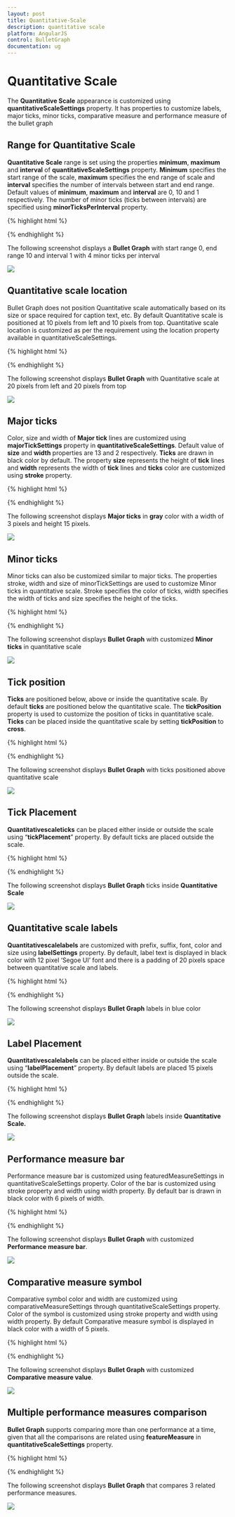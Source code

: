```yaml
---
layout: post
title: Quantitative-Scale
description: quantitative scale
platform: AngularJS
control: BulletGraph	
documentation: ug
---
```


# Quantitative Scale

The **Quantitative Scale** appearance is customized using **quantitativeScaleSettings** property. It has properties to customize labels, major ticks, minor ticks, comparative measure and performance measure of the bullet graph

## Range for Quantitative Scale

**Quantitative Scale** range is set using the properties **minimum**, **maximum** and **interval** of **quantitativeScaleSettings** property. **Minimum** specifies the start range of the scale, **maximum** specifies the end range of scale and **interval** specifies the number of intervals between start and end range. Default values of **minimum**, **maximum** and **interval** are 0, 10 and 1 respectively. The number of minor ticks (ticks between intervals) are specified using **minorTicksPerInterval** property.

{% highlight html %}

<html xmlns="http://www.w3.org/1999/xhtml" lang="en" ng-app="BulletGraphApp">
    <head>
        <title>Essential Studio for AngularJS: BulletGraph</title>
        <!--CSS and Script file References -->
    </head>
    <body ng-controller="BulletGraphCtrl">
        <div id="bulletframe">
                 <ej-bulletgraph e-quantitativescalesettings-minimum="0" 
                 e-quantitativescalesettings-maximum="100" 
                 e-quantitativescalesettings-interval="10" 
                 e-quantitativescalesettings-minorTicksPerInterval="4">
                 </ej-bulletgraph>
        </div>
        <script type="text/javascript">
           angular.module('BulletGraphApp', ['ejangular'])
           .controller('BulletGraphCtrl', function ($scope) {
                         });
     </script>
    </body>
</html>




{% endhighlight %}



The following screenshot displays a **Bullet Graph** with start range 0, end range 10 and interval 1 with 4 minor ticks per interval

![](Quantitative-Scale_images/Quantitative-Scale_img1.png) 

## Quantitative scale location

Bullet Graph does not position Quantitative scale automatically based on its size or space required for caption text, etc. By default Quantitative scale is positioned at 10 pixels from left and 10 pixels from top. Quantitative scale location is customized as per the requirement using the location property available in quantitativeScaleSettings.

{% highlight html %}


<html xmlns="http://www.w3.org/1999/xhtml" lang="en" ng-app="BulletGraphApp">
    <head>
        <title>Essential Studio for AngularJS: BulletGraph</title>
        <!--CSS and Script file References -->
    </head>
    <body ng-controller="BulletGraphCtrl">
        <div id="bulletframe">
                 <ej-bulletgraph e-quantitativescalesettings-location-x="20" 
                 e-quantitativescalesettings-location-y="20">
                 </ej-bulletgraph>
        </div>
        <script type="text/javascript">
           angular.module('BulletGraphApp', ['ejangular'])
           .controller('BulletGraphCtrl', function ($scope) {
                         });
     </script>
    </body>
</html>



{% endhighlight %}

The following screenshot displays **Bullet Graph** with Quantitative scale at 20 pixels from left and 20 pixels from top

![](Quantitative-Scale_images/Quantitative-Scale_img2.png) 

## Major ticks

Color, size and width of **Major tick** lines are customized using **majorTickSettings** property in **quantitativeScaleSettings**. Default value of **size** and **width** properties are 13 and 2 respectively. **Ticks** are drawn in black color by default. The property **size** represents the height of **tick** lines and **width** represents the width of **tick** lines and **ticks** color are customized using **stroke** property.

{% highlight html %}

<html xmlns="http://www.w3.org/1999/xhtml" lang="en" ng-app="BulletGraphApp">
    <head>
        <title>Essential Studio for AngularJS: BulletGraph</title>
        <!--CSS and Script file References -->
    </head>
    <body ng-controller="BulletGraphCtrl">
        <div id="bulletframe">
                 <ej-bulletgraph e-quantitativescalesettings-majorTickSettings-size="15"
                 e-quantitativescalesettings-majorTickSettings-width="3" 
                 e-quantitativescalesettings-majorTickSettings-stroke="gray">
                 </ej-bulletgraph>
        </div>
        <script type="text/javascript">
           angular.module('BulletGraphApp', ['ejangular'])
           .controller('BulletGraphCtrl', function ($scope) {
                         });
     </script>
    </body>
</html>




{% endhighlight %}



The following screenshot displays **Major ticks** in **gray** color with a width of 3 pixels and height 15 pixels.

![](Quantitative-Scale_images/Quantitative-Scale_img3.png) 

## Minor ticks

Minor ticks can also be customized similar to major ticks. The properties stroke, width and size of minorTickSettings are used to customize Minor ticks in quantitative scale. Stroke specifies the color of ticks, width specifies the width of ticks and size specifies the height of the ticks.

{% highlight html %}


<html xmlns="http://www.w3.org/1999/xhtml" lang="en" ng-app="BulletGraphApp">
    <head>
        <title>Essential Studio for AngularJS: BulletGraph</title>
        <!--CSS and Script file References -->
    </head>
    <body ng-controller="BulletGraphCtrl">
        <div id="bulletframe">
                 <ej-bulletgraph e-quantitativescalesettings-minorticksettings-size="7" 
                 e-quantitativescalesettings-minorticksettings-width="3" 
                 e-quantitativescalesettings-minorticksettings-stroke="gray">
                 </ej-bulletgraph>
        </div>
        <script type="text/javascript">
           angular.module('BulletGraphApp', ['ejangular'])
           .controller('BulletGraphCtrl', function ($scope) {
                         });
     </script>
    </body>
</html>


{% endhighlight %}



The following screenshot displays **Bullet Graph** with customized **Minor ticks** in quantitative scale

![](Quantitative-Scale_images/Quantitative-Scale_img4.png) 

## Tick position

**Ticks** are positioned below, above or inside the quantitative scale. By default **ticks** are positioned below the quantitative scale. The **tickPosition** property is used to customize the position of ticks in quantitative scale. **Ticks** can be placed inside the quantitative scale by setting **tickPosition** to **cross**.

{% highlight html %}

<html xmlns="http://www.w3.org/1999/xhtml" lang="en" ng-app="BulletGraphApp">
    <head>
        <title>Essential Studio for AngularJS: BulletGraph</title>
        <!--CSS and Script file References -->
    </head>
    <body ng-controller="BulletGraphCtrl">
        <div id="bulletframe">
                 <ej-bulletgraph e-quantitativescalesettings-tickposition = "above">               
                 </ej-bulletgraph>
        </div>
        <script type="text/javascript">
           angular.module('BulletGraphApp', ['ejangular'])
           .controller('BulletGraphCtrl', function ($scope) {
                         });
     </script>
    </body>
</html>


{% endhighlight %}



The following screenshot displays **Bullet Graph** with ticks positioned above quantitative scale

![](Quantitative-Scale_images/Quantitative-Scale_img5.png) 

## Tick Placement

**Quantitative****scale****ticks** can be placed either inside or outside the scale using “**tickPlacement**” property. By default ticks are placed outside the scale.



{% highlight html %}


<html xmlns="http://www.w3.org/1999/xhtml" lang="en" ng-app="BulletGraphApp">
    <head>
        <title>Essential Studio for AngularJS: BulletGraph</title>
        <!--CSS and Script file References -->
    </head>
    <body ng-controller="BulletGraphCtrl">
        <div id="bulletframe">
                 <ej-bulletgraph e-value="8" e-comparitiveMeasureValue="5" e-qualitativerangesize="50" 
                 e-quantitativescalesettings-location-x = "108" 
                 e-quantitativescalesettings-location-y="10" 
                 e-quantitativescalesettings-tickPlacement="inside"
                 e-quantitativescalesettings-labelSettings-offset="5" 
                 e-quantitativescalesettings-labelSettings-size="10" 
                 e-quantitativescalesettings-labelSettings-labelPrefix="$" 
                 e-quantitativescalesettings-labelSettings-labelSuffix="K" e-captionSettings-textAngle="0"
                 e-captionSettings-location-x="17" e-captionSettings-location-y="28" 
                 e-captionSettings-text="Revenue YTD" e-captionSettings-subTitle-textAngle="0" 
                 e-captionSettings-subTitle-text="$ in Thousands" e-captionSettings-subTitle-location-x="10"
                 e-captionSettings-subTitle-location-y="42">               
                 </ej-bulletgraph>
        </div>
        <script type="text/javascript">
           angular.module('BulletGraphApp', ['ejangular'])
           .controller('BulletGraphCtrl', function ($scope) {
                         });
     </script>
    </body>
</html>




{% endhighlight %}



The following screenshot displays **Bullet Graph** ticks inside **Quantitative Scale**

![](Quantitative-Scale_images/Quantitative-Scale_img6.png) 

## Quantitative scale labels

**Quantitative****scale****labels** are customized with prefix, suffix, font, color and size using **labelSettings** property. By default, label text is displayed in black color with 12 pixel ‘Segoe UI’ font and there is a padding of 20 pixels space between quantitative scale and labels.

{% highlight html %}


<html xmlns="http://www.w3.org/1999/xhtml" lang="en" ng-app="BulletGraphApp">
    <head>
        <title>Essential Studio for AngularJS: BulletGraph</title>
        <!--CSS and Script file References -->
    </head>
    <body ng-controller="BulletGraphCtrl">
        <div id="bulletframe">
                 <ej-bulletgraph e-quantitativescalesettings-labelsettings-stroke="blue" 
                 e-quantitativescalesettings-labelSettings-labelPrefix="$" 
                 e-quantitativescalesettings-labelSettings-labelSuffix="K"
                 e-quantitativescalesettings-labelSettings-font-fontFamily="segoe ui" 
                 e-quantitativescalesettings-labelSettings-font-fontStyle="bold"   
                 e-quantitativescalesettings-labelSettings-font-fontWeight="regular" 
                 e-quantitativescalesettings-labelSettings-font-opacity="0.8" 
                 e-quantitativescalesettings-size="12" e-quantitativescalesettings-offset="15">              
                 </ej-bulletgraph>
        </div>
        <script type="text/javascript">
           angular.module('BulletGraphApp', ['ejangular'])
           .controller('BulletGraphCtrl', function ($scope) {
                         });
     </script>
    </body>
</html>



{% endhighlight %}



The following screenshot displays **Bullet Graph** labels in blue color

![](Quantitative-Scale_images/Quantitative-Scale_img7.png) 

## Label Placement

**Quantitative****scale****labels** can be placed either inside or outside the scale using “**labelPlacement**” property. By default labels are placed 15 pixels outside the scale.

{% highlight html %}



<html xmlns="http://www.w3.org/1999/xhtml" lang="en" ng-app="BulletGraphApp">
    <head>
        <title>Essential Studio for AngularJS: BulletGraph</title>
        <!--CSS and Script file References -->
    </head>
    <body ng-controller="BulletGraphCtrl">
        <div id="bulletframe">
                 <ej-bulletgraph e-value="8" e-comparitiveMeasureValue="5" e-qualitativerangesize="50" 
                 e-quantitativescalesettings-location-x = "108" 
                 e-quantitativescalesettings-location-y="10" 
                 e-quantitativescalesettings-labelSettings-offset="5" 
                 e-quantitativescalesettings-labelSettings-size="10" 
                 e-quantitativescalesettings-labelSettings-labelPrefix="$" 
                 e-quantitativescalesettings-labelSettings-labelSuffix="K"
                 e-quantitativescalesettings-font-fontWeight="bold" 
                 e-quantitativescalesettings-labelPlacement="inside" e-captionSettings-textAngle="0" 
                 e-captionSettings-location-x="17" e-captionSettings-location-y="28" 
                 e-captionSettings-text="Revenue YTD" e-captionSettings-subTitle-textAngle="0"
                 e-captionSettings-subTitle-text="$ in Thousands" e-captionSettings-subTitle-location-x="10"
                 e-captionSettings-subTitle-location-y="42">               
                 </ej-bulletgraph>
        </div>
        <script type="text/javascript">
           angular.module('BulletGraphApp', ['ejangular'])
           .controller('BulletGraphCtrl', function ($scope) {
                         });
     </script>
    </body>
</html>


{% endhighlight %}



The following screenshot displays **Bullet Graph** labels inside **Quantitative Scale.**

![](Quantitative-Scale_images/Quantitative-Scale_img8.png) 

## Performance measure bar

Performance measure bar is customized using featuredMeasureSettings in quantitativeScaleSettings property. Color of the bar is customized using stroke property and width using width property. By default bar is drawn in black color with 6 pixels of width.

{% highlight html %}

<html xmlns="http://www.w3.org/1999/xhtml" lang="en" ng-app="BulletGraphApp">
    <head>
        <title>Essential Studio for AngularJS: BulletGraph</title>
        <!--CSS and Script file References -->
    </head>
    <body ng-controller="BulletGraphCtrl">
        <div id="bulletframe">
                 <ej-bulletgraph e-value="5" 
                 e-quantitativescalesettings-featuredMeasureSettings-stroke="blue"
                 e-quantitativescalesettings-featuredMeasureSettings-width="4">               
                 </ej-bulletgraph>
        </div>
        <script type="text/javascript">
           angular.module('BulletGraphApp', ['ejangular'])
           .controller('BulletGraphCtrl', function ($scope) {
                         });
     </script>
    </body>
</html>





{% endhighlight %}



The following screenshot displays **Bullet Graph** with customized **Performance measure bar**.

![](Quantitative-Scale_images/Quantitative-Scale_img9.png) 

## Comparative measure symbol

Comparative symbol color and width are customized using comparativeMeasureSettings through quantitativeScaleSettings property. Color of the symbol is customized using stroke property and width using width property. By default Comparative measure symbol is displayed in black color with a width of 5 pixels.

{% highlight html %}

<html xmlns="http://www.w3.org/1999/xhtml" lang="en" ng-app="BulletGraphApp">
    <head>
        <title>Essential Studio for AngularJS: BulletGraph</title>
        <!--CSS and Script file References -->
    </head>
    <body ng-controller="BulletGraphCtrl">
        <div id="bulletframe">
                 <ej-bulletgraph e-comparativeMeasureValue="5" e-quantitativescalesettings-comparitiveMeasureSettings-stroke="blue" e-quantitativescalesettings-comparitiveMeasureSettings-width="5">               
                 </ej-bulletgraph>
        </div>
        <script type="text/javascript">
           angular.module('BulletGraphApp', ['ejangular'])
             .controller('BulletGraphCtrl', function ($scope) {
                         });
     </script>
    </body>
</html>



{% endhighlight %}



The following screenshot displays **Bullet Graph** with customized **Comparative measure value**.

![](Quantitative-Scale_images/Quantitative-Scale_img10.png) 

## Multiple performance measures comparison

**Bullet Graph** supports comparing more than one performance at a time, given that all the comparisons are related using **featureMeasure** in **quantitativeScaleSettings** property.

{% highlight html %}

<html xmlns="http://www.w3.org/1999/xhtml" lang="en" ng-app="BulletGraphApp">
    <head>
        <title>Essential Studio for AngularJS: BulletGraph</title>
        <!--CSS and Script file References -->
    </head>
    <body ng-controller="BulletGraphCtrl">
        <div id="bulletframe">
                 <ej-bulletgraph e-qualitativerangesize="60" e-height="120" e-quantitativescalesettings-featureMeasures="featureMeasure">               
                 </ej-bulletgraph>
        </div>
        <script type="text/javascript">
           angular.module('BulletGraphApp', ['ejangular'])
             .controller('BulletGraphCtrl', function ($scope) {
                 $scope.featureMeasure=[
                            { value: 6, comparativeMeasureValue: 3, category: 2010 },
                            { value: 9, comparativeMeasureValue: 6, category: 2011 },
                            { value: 5, comparativeMeasureValue: 5, category: 2012 },
                        ];
                         });
     </script>
    </body>
</html>




{% endhighlight %}



The following screenshot displays **Bullet Graph** that compares 3 related performance measures.

![](Quantitative-Scale_images/Quantitative-Scale_img11.png) 

